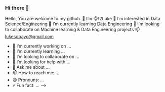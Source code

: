 ### Hi there 👋

Hello, You are welcome to my github. 
👋 I’m @12Luke 👀 I’m interested in Data Science/Engineering 
🌱 I’m currently learning Data Engineering 
💞️ I’m looking to collaborate on Machine learning & Data Engineering projects 
📫 lukesobayo@gmail.com

- 🔭 I’m currently working on ...
- 🌱 I’m currently learning ...
- 👯 I’m looking to collaborate on ...
- 🤔 I’m looking for help with ...
- 💬 Ask me about ...
- 📫 How to reach me: ...
- 😄 Pronouns: ...
- ⚡ Fun fact: ...
-->
